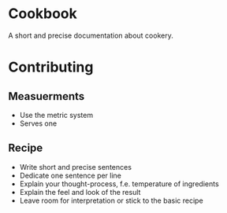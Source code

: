 # Cookbook
A short and precise documentation about cookery.

# Contributing
## Measuerments
- Use the metric system
- Serves one
## Recipe
- Write short and precise sentences
- Dedicate one sentence per line
- Explain your thought-process, f.e. temperature of ingredients 
- Explain the feel and look of the result
- Leave room for interpretation or stick to the basic recipe

